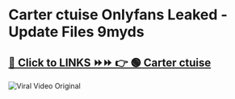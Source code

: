 
 # Carter ctuise Onlyfans Leaked - Update Files 9myds

## <h2><a href="https://clipsfans.com/Carter_ctuise&ref=git">🔗 Click to LINKS ⏩⏩ 👉 🟢 Carter ctuise </a></h2>

<a href="https://clipsfans.com/Carter_ctuise&ref=git" rel="nofollow" data-target="animated-image.originalLink"><img src="https://i.ibb.co.com/xMMVF88/686577567.gif" alt="Viral Video Original" style="max-width: 100%; display: inline-block;" data-target="animated-image.originalImage"></a>

